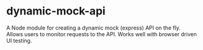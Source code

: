 # dynamic-mock-api
A Node module for creating a dynamic mock (express) API on the fly. Allows users to monitor requests to the API. Works well with browser driven UI testing.
